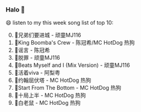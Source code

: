 

### Halo 👋

😄 listen to my this week song list of top 10:

0. 🌈兄弟们要进城 - 顽童MJ116
1. 🌈King Boomba's Crew - 陈冠希/MC HotDog 热狗
2. 🌈谣言 - 陈冠希
3. 🌈脱罪 - 顽童MJ116
4. 🌈Beats Myself and I (Mix Version) - 顽童MJ116
5. 🌈活着viva - 阿梨粤
6. 🌈约翰屈伏塔 - MC HotDog 热狗
7. 🌈Start From The Bottom - MC HotDog 热狗
8. 🌈十局上半 - MC HotDog 热狗
9. 🌈白老鼠 - MC HotDog 热狗

